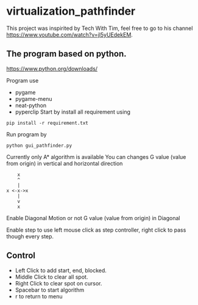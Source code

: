 # virtualization_pathfinder
This project was inspirited by Tech With Tim, feel free to go to his channel https://www.youtube.com/watch?v=jl5yUEdekEM.

## The program based on python.
https://www.python.org/downloads/

Program use 
* pygame
* pygame-menu
* neat-python
* pyperclip
Start by install all requirement using 
```
pip install -r requirement.txt
```
Run program by
```
python gui_pathfinder.py
```
Currently only A* algorithm is available
You can changes G value (value from origin) in vertical and horizontal direction

```
    x
    ^
    |
x <-x->x
    |
    v
    x
```

Enable Diagonal Motion or not
G value (value from origin) in Diagonal

Enable step to use left mouse click as step controller, right click to pass though every step.
## Control
* Left Click to add start, end, blocked.
* Middle Click to clear all spot.
* Right Click to clear spot on cursor.
* Spacebar to start algorithm
* r to return to menu
